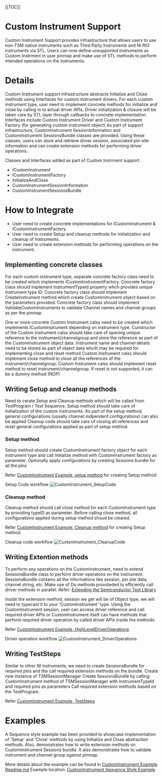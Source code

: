 [[_TOC_]]
# Custom Instrument Support
Custom Instrument Support provides infrastructure that allows users to use non-TSM native instruments such as Third Party Instruments and NI RIO instruments via STL. Users can now define unsupported instruments as Custom Instrment in user pinmap and make use of STL methods to  perform intended operations on the instruments.

# Details
Custom Instrument support infrastructure abstracts Initialize and Close methods using Interfaces for custom instrument drivers. For each custom instrument type, user need to implement concrete methods for initialize and close by calling in to actual driver APIs. Driver initialization & closure will be taken care by STL layer through callbacks to concrete implementation. Interfaces include Custom Instrument Driver and Custom Instrument Factory (for generating custom instrument object)
As part of support infrastructure, CustomInstrument SessionInformation and CustomInstrument SessionsBundle classes are provided. Using these classes, users can store and retrieve driver session, associated pin-site information and can create extension methods for performing driver operations.

Classes and Interfaces added as part of Custom Instrment support.
- ICustomInstrument
- ICustomInstrumentFactory
- InitializeAndClose
- CustomInstrumentSessionInformation
- CustomInstrumentSessionsBundle

# How to Integrate
- User need to create concrete implementations for ICustomInstrument & ICustomInstrumentFactory.
- User need to create Setup and cleanup methods for initialization and cleanup of Instruments.
- User need to create extension methods for performing operations on the instrument.

## Implementing concrete classes
For each custom instrument type, separate concrete factory class need to be created which implements ICustomInstrumentFactory.
Concrete factory class should implement InstrumentTypeId property whch provides unique Instrument type ID.
Concrete factory class should implement CreateInstrument method which create CustomInstrument object based on the parameters provided.
Concrete factory class should implement ValidateCustomInstruments to validate Channel names and channel groups as per the pinmap.

One or more concrete Custom Instrument calss need to be created which implements ICustomInstrument depending on instrument type.
Cunstructor of the Custom Instrument calss should take care of opening unique reference to the instrument/channelgroup and store the reference as part of the CustomInstrument object data.
Instrument name and channel details need to be stored as part of object data whcih may be required for implementing close and reset method
Custom Instrument calss should implement close method to close all the references of the instrument/channelgroup.
Custom Instrument calss should implement reset method to reset instrument/channelgroup. If reset is not supported, it can be a dummy method (NOP)

## Writing Setup and cleanup methods
Need to cerate Setup and Cleanup methods which will be called from TestProgram / Test Sequence.
Setup method should take care of Initialization of the custom instruments. As part of the setup method, general configurations (usually channel indpendent configurations) can also be applied
Cleanup code should take care of closing all references and reset general configurations applied as part of setup method.

### Setup method
Setup method should create CustomInstrument factory object for each instrument type and call Initialize method with CustomInstrument factory as parameter.
Optionally apply configurations by creating Sessions bundle for all the pins

Refer [CustomInstrument Example, setup method](https://github.com/ni/semi-test-library-dotnet/blob/main/Examples/source/Sequence/CustomInstrument/Code%20Modules/SetupAndCleanupSteps.cs#L12) for creating Setup method

Setup Code workflow
![CustomInstrument_SetupCode](Temp/Images/Setup.png)

### Cleanup method
Cleanup method should call close method for each CustomInstrument type by providing typeID as parameter.
Before calling close method, all configurations applied during setup method shoud be cleared.

Refer [CustomInstrument Example, Cleanup method](https://github.com/ni/semi-test-library-dotnet/blob/main/Examples/source/Sequence/CustomInstrument/Code%20Modules/SetupAndCleanupSteps.cs#L29) for creating Setup method

Cleanup code workflow
![CustomInstrument_CleanupCode](Temp/Images/Cleanup.png)

## Writing Extention methods
To perform any operations on the CustomInstrument, need to extend SessionsBundle class to perform driver operatons on the instrument. SessionsBundle contains all the informations like session, pin site data, channel string, etc.
Make use of Do methods provideded to efficiently call driver methods in parallel.
Refer: [Extending the Semiconductor Test Library](https://ni.github.io/semi-test-library-dotnet/UserGuide/advanced/ExtendingTheSemiconductorTestLibrary.html)

Inside the extension method, session we get will be of Object type, we will need to typecast it to your 'CustomInstrument' type. 
Using the CustomInstrument session, user can access driver reference and call required driver APIs or CustomInstrument itself can have methods that perform required driver operation by called driver APIs inside the methods.

Refer [CustomInstrument Example, HighLevelDriverOperations](https://github.com/ni/semi-test-library-dotnet/blob/main/Examples/source/Sequence/CustomInstrument/Code%20Modules/MyCustomInstrument/HighLevelDriverOperations.cs)

Driver operation workflow
![CustomInstrument_DriverOperations](Temp/Images/DriverOperation.png)

## Writing TestSteps
Similar to other NI instruments, we need to create SessionsBundle for required pins and the call required extension methods on the bundle.
Create new instance of TSMSessionManager
Create SessionsBundle by calling CustomInstrument method of TSMSessionManager with InstrumentTypeId and required pins as parameters
Call required extension methods based on the TestProgram.

Refer [CustomInstrument Example, TestSteps](https://github.com/ni/semi-test-library-dotnet/blob/main/Examples/source/Sequence/CustomInstrument/Code%20Modules/TestStep.cs)


# Examples 
A Sequence style example has been provided to showcase implementation of 'Setup' and 'Close' methods by using Initialize and Close abstraction methods. Also, demonstrates how to write extension methods on CustomInstrument Sessions bundle.
It also demonstrates how to validate instrument and channel group against pinmap.

More details about the example can be found in [CustomInstrument Example Readme.md](https://github.com/ni/semi-test-library-dotnet/blob/main/Examples/source/README.md)
Example location: [CustomInstrument Sequence Style Example](https://github.com/ni/semi-test-library-dotnet/tree/main/Examples/source/Sequence/CustomInstrument)